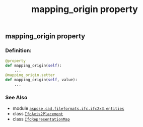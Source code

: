 ﻿---
title: mapping_origin property
second_title: Aspose.CAD for Python via .NET API References
description: 
type: docs
weight: 70
url: /python-net/aspose.cad.fileformats.ifc.ifc2x3.entities/ifcrepresentationmap/mapping_origin/
is_root: false
---

## mapping_origin property

### Definition:
```python
@property
def mapping_origin(self):
    ...
@mapping_origin.setter
def mapping_origin(self, value):
    ...
```

### See Also
* module [`aspose.cad.fileformats.ifc.ifc2x3.entities`](../../)
* class [`IfcAxis2Placement`](/cad/python-net/aspose.cad.fileformats.ifc.ifc2x3.types/ifcaxis2placement)
* class [`IfcRepresentationMap`](/cad/python-net/aspose.cad.fileformats.ifc.ifc2x3.entities/ifcrepresentationmap)

